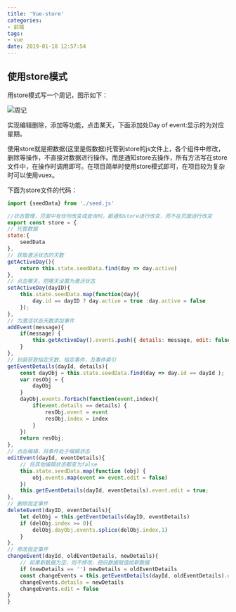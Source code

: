 ```yaml
---
title: 'Vue-store'
categories:
- 前端
tags:
- vue
date: 2019-01-18 12:57:54
---
```


## 使用store模式

用store模式写一个周记，图示如下：

![周记](https://img-blog.csdnimg.cn/20190423125621550.png?x-oss-process=image/watermark,type_ZmFuZ3poZW5naGVpdGk,shadow_10,text_aHR0cHM6Ly9ibG9nLmNzZG4ubmV0L3FxXzQzNjk3MDcy,size_16,color_FFFFFF,t_70)

实现编辑删除，添加等功能，点击某天，下面添加处Day of event:显示的为对应星期。

使用store就是把数据(这里是假数据)托管到store的js文件上，各个组件中修改，删除等操作，不直接对数据进行操作。而是通知store去操作，所有方法写在store 文件中，在操作时调用即可。在项目简单时使用store模式即可，在项目较为复杂时可以使用vuex。

下面为store文件的代码：

```javascript
import {seedData} from './seed.js'

//状态管理，页面中有任何改变或查询时，都通知store进行改变，而不在页面进行改变
export const store = {
// 托管数据
state:{
    seedData
},   
// 获取激活状态的天数
getActiveDay(){
    return this.state.seedData.find(day => day.active)
},
// 点击哪天，把哪天设置为激活状态
setActiveDay(dayID){
    this.state.seedData.map(function(day){
        day.id == dayID ? day.active = true :day.active = false
    });
},
// 为激活状态天数添加事件
addEvent(message){
    if(message) {
        this.getActiveDay().events.push({ details: message, edit: false })
    }  
},
// 封装获取指定天数，指定事件，及事件索引
getEventDetails(dayId, details){
    const dayObj = this.state.seedData.find(day => day.id == dayId );
    var resObj = {
        dayObj
    }
    dayObj.events.forEach(function(event,index){
        if(event.details == details) {
            resObj.event = event
            resObj.index = index
        }    
    })
    return resObj;
},
// 点击编辑，将事件处于编辑状态
editEvent(dayId, eventDetails){
    // 将其他编辑状态都变为false
    this.state.seedData.map(function (obj) {
        obj.events.map(event => event.edit = false)
    })
    this.getEventDetails(dayId, eventDetails).event.edit = true;
},
// 删除指定事件
deleteEvent(dayID, eventDetails){
    let delObj = this.getEventDetails(dayID, eventDetails)
    if (delObj.index >= 0){
        delObj.dayObj.events.splice(delObj.index,1)
    }
},
// 修改指定事件
changeEvent(dayId, oldEventDetails, newDetails){
    // 如果新数据为空，则不修改，把旧数据赋值给新数据
    if (newDetails == '') newDetails = oldEventDetails
    const changeEvents = this.getEventDetails(dayId, oldEventDetails).event
    changeEvents.details = newDetails
    changeEvents.edit = false
}
}
```